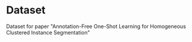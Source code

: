 # Dataset
Dataset for paper "Annotation-Free One-Shot Learning for Homogeneous Clustered Instance Segmentation"
